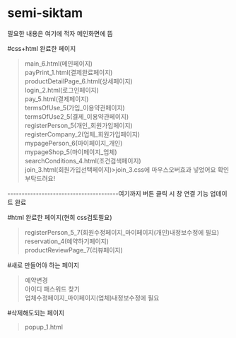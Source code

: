 # semi-siktam

필요한 내용은 여기에 적자
메인화면에 뜸

#css+html 완료한 페이지
> main_6.html(메인페이지) <br>
> payPrint_1.html(결제완료페이지)<br>
> productDetailPage_6.html(상세페이지)<br>
> login_2.html(로그인페이지)<br>
> pay_5.html(결제페이지) <br>
> termsOfUse_5(가입_이용약관페이지) <br>
> termsOfUse2_5(결제_이용약관페이지) <br>
> registerPerson_5(개인_회원가입페이지)<br>
> registerCompany_2(업체_회원가입페이지)<br>
> mypagePerson_6(마이페이지_개인)<br>
> mypageShop_5(마이페이지_업체)<br>
> searchConditions_4.html(조건검색페이지)<br>
> join_3.html(회원가입선택페이지)>join_3.css에 마우스오버효과 넣었어요 확인부탁드려요!<br>

---------------------------------------여기까지 버튼 클릭 시 창 연결 기능 업데이트 완료<br>


#html 완료한 페이지(현희 css검토필요)
> registerPerson_5_7(회원수정페이지_마이페이지(개인)내정보수정에 필요)<br>
> reservation_4(예약하기페이지)<br>
> productReviewPage_7(리뷰페이지)

#새로 만들어야 하는 페이지
> 예약변경<br>
> 아이디 패스워드 찾기<br>
> 업체수정페이지_마이페이지(업체)내정보수정에 필요

#삭제해도되는 페이지
> popup_1.html





